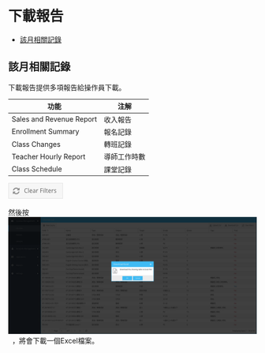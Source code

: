 # 下載報告

* [該月相關記錄](#該月相關記錄)

## 該月相關記錄

下載報告提供多項報告給操作員下載。

| 功能                 	| 注解                                          	|
|----------------------	|-----------------------------------------------	|
| Sales and Revenue Report   	| 收入報告  	|
| Enrollment Summary   	| 報名記錄   	|
| Class Changes   	| 轉班記錄   	|
| Teacher Hourly Report   	| 導師工作時數   	|
| Class Schedule   	| 課堂記錄   	|

![](/images/07.png)

然後按&nbsp;&nbsp;![](/images/08.png)&nbsp;&nbsp;，將會下載一個Excel檔案。
